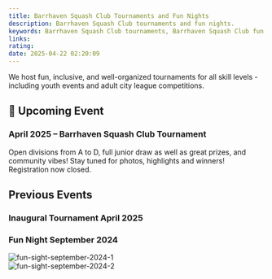 ```yaml
---
title: Barrhaven Squash Club Tournaments and Fun Nights
description: Barrhaven Squash Club tournaments and fun nights.
keywords: Barrhaven Squash Club tournaments, Barrhaven Squash Club fun nights
links: 
rating: 
date: 2025-04-22 02:20:09
---
```


We host fun, inclusive, and well-organized tournaments for all skill levels -
including youth events and adult city league competitions.

## 🎉 Upcoming Event

### April 2025 – Barrhaven Squash Club Tournament

Open divisions from A to D, full junior draw as well as great prizes, and
community vibes! Stay tuned for photos, highlights and winners! Registration
now closed.

## Previous Events

<!-- Sections -->
<section>
    <div class="content">
        <h3>Inaugural Tournament April 2025</h3>
        <div class="box alt">
            <div class="row gtr-50 gtr-uniform">
                <!-- <div class="col-6 col-12-medium">
                    <span class="image fit">
                        <img src="../static/images/barrhaven-squash-club-tournaments/test.jpg" alt="">
                    </span>
                </div>
                <div class="col-6 col-12-medium">
                    <span class="image fit">
                        <img src="../static/images/barrhaven-squash-club-tournaments/test.jpg" alt="">
                    </span>
                </div> -->
            </div>
        </div>
    </div>
</section>
<section>
    <div class="content">
        <h3>Fun Night September 2024</h3>
        <div class="box alt">
            <div class="row gtr-50 gtr-uniform">
                <div class="col-6 col-12-medium">
                    <span class="image fit">
                        <img src="../static/images/barrhaven-squash-club-tournaments/sep-2024-1.png" alt="fun-sight-september-2024-1">
                    </span>
                </div>
                <div class="col-6 col-12-medium">
                    <span class="image fit">
                        <img src="../static/images/barrhaven-squash-club-tournaments/sep-2024-2.jpg" alt="fun-sight-september-2024-2">
                    </span>
                </div>
            </div>
        </div>
    </div>
</section>
